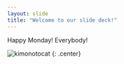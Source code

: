 ```yaml
---
layout: slide
title: "Welcome to our slide deck!"
---
```


Happy Monday! 
Everybody!

![kimonotocat](https://octodex.github.com/images/kimonotocat.png)
{: .center}
